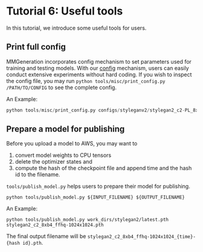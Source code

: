 # Tutorial 6: Useful tools

In this tutorial, we introduce some useful tools for users.

## Print full config

MMGeneration incorporates config mechanism to set parameters used for training and testing models. With our [config](config.md) mechanism, users can easily conduct extensive experiments without hard coding. If you wish to inspect the config file, you may run `python tools/misc/print_config.py /PATH/TO/CONFIG` to see the complete config.

An Example:

```python
python tools/misc/print_config.py configs/styleganv2/stylegan2_c2-PL_8xb4-fp16-partial-GD-no-scaler-800kiters_ffhq-256x256.py
```

## Prepare a model for publishing

Before you upload a model to AWS, you may want to

1. convert model weights to CPU tensors
2. delete the optimizer states and
3. compute the hash of the checkpoint file and append time and the hash id to the
   filename.

`tools/publish_model.py` helps users to prepare their model for publishing.

```shell
python tools/publish_model.py ${INPUT_FILENAME} ${OUTPUT_FILENAME}
```

An Example:

```shell
python tools/publish_model.py work_dirs/stylegan2/latest.pth stylegan2_c2_8xb4_ffhq-1024x1024.pth
```

The final output filename will be `stylegan2_c2_8xb4_ffhq-1024x1024_{time}-{hash id}.pth`.

